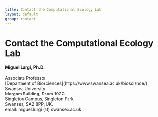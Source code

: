 ```yaml
---
title: Contact the Computational Ecology Lab
layout: default
group: contact
---
```


# Contact the Computational Ecology Lab

<div class="row">

<div class="col-md-4">

  <h4>Miguel Lurgi, Ph.D.</h4>
  Associate Professor <br>
  [Department of Biosciences](https://www.swansea.ac.uk/bioscience/) <br>
  Swansea University <br>
  Margam Building, Room 102C <br>
  Singleton Campus, Singleton Park <br>
  Swansea, SA2 8PP, UK. <br>
  email: miguel.lurgi (at) swansea.ac.uk <br>

</div>


</div>

